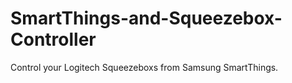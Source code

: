 # SmartThings-and-Squeezebox-Controller
Control your Logitech Squeezeboxs from Samsung SmartThings.
